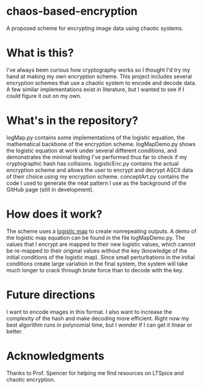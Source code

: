 # chaos-based-encryption
A proposed scheme for encrypting image data using chaotic systems.

# What is this?
I've always been curious how cryptography works so I thought I'd try my hand at making my own encryption scheme. This project includes several encryption schemes that use a chaotic system to encode and decode data. A few similar implementations exist in literature, but I wanted to see if I could figure it out on my own.

# What's in the repository?
logMap.py contains some implementations of the logistic equation, the mathematical backbone of the encryption scheme. logMapDemo.py shows the logistic equation at work under several different conditions, and demonstrates the minimal testing I've performed thus far to check if my cryptographic hash has collisions. logisticEnc.py contains the actual encryption scheme and allows the user to encrypt and decrypt ASCII data of their choice using my encryption scheme. conceptArt.py contains the code I used to generate the neat pattern I use as the background of the GitHub page (still in development). 

# How does it work?
The scheme uses a [logistic map](https://en.wikipedia.org/wiki/Logistic_map) to create nonrepeating outputs. A demo of the logistic map equation can be found in the file logMapDemo.py. The values that I encrypt are mapped to their new logistic values, which cannot be re-mapped to their original values without the key (knowledge of the initial conditions of the logistic map). Since small perturbations in the initial conditions create large variation in the final system, the system will take much longer to crack through brute force than to decode with the key. 

# Future directions
I want to encode images in this format. I also want to increase the complexity of the hash and make decoding more efficient. Right now my best algorithm runs in polynomial time, but I wonder if I can get it linear or better. 

# Acknowledgments
Thanks to Prof. Spencer for helping me find resources on LTSpice and chaotic encryption. 
